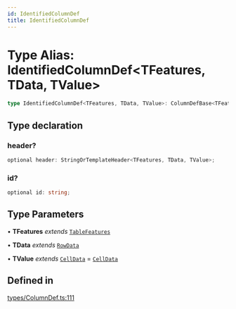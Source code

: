 ```yaml
---
id: IdentifiedColumnDef
title: IdentifiedColumnDef
---
```


# Type Alias: IdentifiedColumnDef\<TFeatures, TData, TValue\>

```ts
type IdentifiedColumnDef<TFeatures, TData, TValue>: ColumnDefBase<TFeatures, TData, TValue> & object;
```

## Type declaration

### header?

```ts
optional header: StringOrTemplateHeader<TFeatures, TData, TValue>;
```

### id?

```ts
optional id: string;
```

## Type Parameters

• **TFeatures** *extends* [`TableFeatures`](tablefeatures.md)

• **TData** *extends* [`RowData`](rowdata.md)

• **TValue** *extends* [`CellData`](celldata.md) = [`CellData`](celldata.md)

## Defined in

[types/ColumnDef.ts:111](https://github.com/TanStack/table/blob/main/packages/table-core/src/types/ColumnDef.ts#L111)
